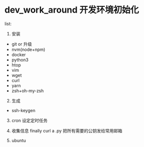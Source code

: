 # dev_work_around  开发环境初始化

list:
1. 安装
- git or 升级
- nvm(node+npm)
- docker
- python3
- htop
- vim
- wget
- curl
- yarn
- zsh+oh-my-zsh

2. 生成
- ssh-keygen

3. cron 设定定时任务

4. 收集信息
finally curl a .py 把所有需要的公钥发给常用邮箱


1. ubuntu
